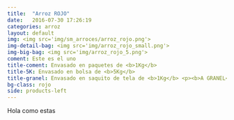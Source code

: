 ```yaml
---
title:  "Arroz ROJO"
date:   2016-07-30 17:26:19
categories: arroz
layout: default
img: <img src='img/sm_arroces/arroz_rojo.png'>
img-detail-bag: <img src='img/arroz_rojo_small.png'>
img-big-bag: <img src='img/arroz_rojo_5.png'>
coment: Este es el uno
title-coment: Envasado en paquetes de <b>1Kg</b>
title-5K: Envasado en bolsa de <b>5Kg</b>
title-granel: Envasado en saquito de tela de <b>1Kg</b> <p><b>A GRANEL</b><br> Envasado en sacos de <b>10Kg y 25Kg</b> 
bg-class: rojo 
side: products-left
---
```


Hola como estas